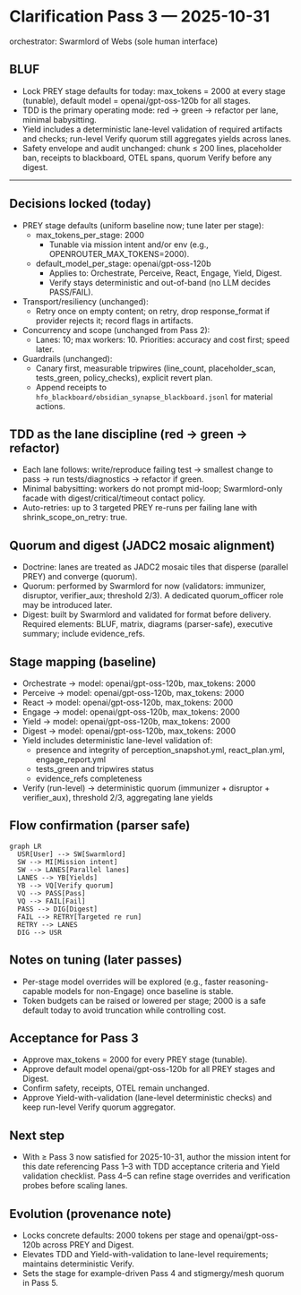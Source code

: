 # Clarification Pass 3 — 2025-10-31

orchestrator: Swarmlord of Webs (sole human interface)

## BLUF
- Lock PREY stage defaults for today: max_tokens = 2000 at every stage (tunable), default model = openai/gpt-oss-120b for all stages.
- TDD is the primary operating mode: red → green → refactor per lane, minimal babysitting.
- Yield includes a deterministic lane-level validation of required artifacts and checks; run-level Verify quorum still aggregates yields across lanes.
- Safety envelope and audit unchanged: chunk ≤ 200 lines, placeholder ban, receipts to blackboard, OTEL spans, quorum Verify before any digest.

---

## Decisions locked (today)
- PREY stage defaults (uniform baseline now; tune later per stage):
  - max_tokens_per_stage: 2000
    - Tunable via mission intent and/or env (e.g., OPENROUTER_MAX_TOKENS=2000).
  - default_model_per_stage: openai/gpt-oss-120b
    - Applies to: Orchestrate, Perceive, React, Engage, Yield, Digest.
    - Verify stays deterministic and out-of-band (no LLM decides PASS/FAIL).
- Transport/resiliency (unchanged):
  - Retry once on empty content; on retry, drop response_format if provider rejects it; record flags in artifacts.
- Concurrency and scope (unchanged from Pass 2):
  - Lanes: 10; max workers: 10. Priorities: accuracy and cost first; speed later.
- Guardrails (unchanged):
  - Canary first, measurable tripwires (line_count, placeholder_scan, tests_green, policy_checks), explicit revert plan.
  - Append receipts to `hfo_blackboard/obsidian_synapse_blackboard.jsonl` for material actions.

## TDD as the lane discipline (red → green → refactor)
- Each lane follows: write/reproduce failing test → smallest change to pass → run tests/diagnostics → refactor if green.
- Minimal babysitting: workers do not prompt mid-loop; Swarmlord-only facade with digest/critical/timeout contact policy.
- Auto-retries: up to 3 targeted PREY re-runs per failing lane with shrink_scope_on_retry: true.

## Quorum and digest (JADC2 mosaic alignment)
- Doctrine: lanes are treated as JADC2 mosaic tiles that disperse (parallel PREY) and converge (quorum).
- Quorum: performed by Swarmlord for now (validators: immunizer, disruptor, verifier_aux; threshold 2/3). A dedicated quorum_officer role may be introduced later.
- Digest: built by Swarmlord and validated for format before delivery. Required elements: BLUF, matrix, diagrams (parser-safe), executive summary; include evidence_refs.

## Stage mapping (baseline)
- Orchestrate → model: openai/gpt-oss-120b, max_tokens: 2000
- Perceive → model: openai/gpt-oss-120b, max_tokens: 2000
- React → model: openai/gpt-oss-120b, max_tokens: 2000
- Engage → model: openai/gpt-oss-120b, max_tokens: 2000
- Yield → model: openai/gpt-oss-120b, max_tokens: 2000
- Digest → model: openai/gpt-oss-120b, max_tokens: 2000
- Yield includes deterministic lane-level validation of:
  - presence and integrity of perception_snapshot.yml, react_plan.yml, engage_report.yml
  - tests_green and tripwires status
  - evidence_refs completeness
- Verify (run-level) → deterministic quorum (immunizer + disruptor + verifier_aux), threshold 2/3, aggregating lane yields

## Flow confirmation (parser safe)
```mermaid
graph LR
  USR[User] --> SW[Swarmlord]
  SW --> MI[Mission intent]
  SW --> LANES[Parallel lanes]
  LANES --> YB[Yields]
  YB --> VQ[Verify quorum]
  VQ --> PASS[Pass]
  VQ --> FAIL[Fail]
  PASS --> DIG[Digest]
  FAIL --> RETRY[Targeted re run]
  RETRY --> LANES
  DIG --> USR
```

## Notes on tuning (later passes)
- Per-stage model overrides will be explored (e.g., faster reasoning-capable models for non-Engage) once baseline is stable.
- Token budgets can be raised or lowered per stage; 2000 is a safe default today to avoid truncation while controlling cost.

## Acceptance for Pass 3
- Approve max_tokens = 2000 for every PREY stage (tunable).
- Approve default model openai/gpt-oss-120b for all PREY stages and Digest.
- Confirm safety, receipts, OTEL remain unchanged.
- Approve Yield-with-validation (lane-level deterministic checks) and keep run-level Verify quorum aggregator.

## Next step
- With ≥ Pass 3 now satisfied for 2025-10-31, author the mission intent for this date referencing Pass 1–3 with TDD acceptance criteria and Yield validation checklist. Pass 4–5 can refine stage overrides and verification probes before scaling lanes.

## Evolution (provenance note)
- Locks concrete defaults: 2000 tokens per stage and openai/gpt-oss-120b across PREY and Digest.
- Elevates TDD and Yield-with-validation to lane-level requirements; maintains deterministic Verify.
- Sets the stage for example-driven Pass 4 and stigmergy/mesh quorum in Pass 5.
